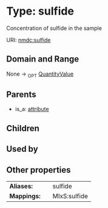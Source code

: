 
# Type: sulfide


Concentration of sulfide in the sample

URI: [nmdc:sulfide](https://microbiomedata/meta/sulfide)


## Domain and Range

None ->  <sub>OPT</sub> [QuantityValue](QuantityValue.md)

## Parents

 *  is_a: [attribute](attribute.md)

## Children


## Used by


## Other properties

|  |  |  |
| --- | --- | --- |
| **Aliases:** | | sulfide |
| **Mappings:** | | MIxS:sulfide |

